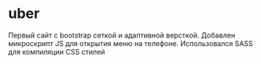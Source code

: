 # uber
Первый сайт с bootstrap сеткой и адаптивной версткой.
Добавлен микроскрипт JS для открытия меню на телефоне.
Использовался SASS для компиляции CSS стилей
